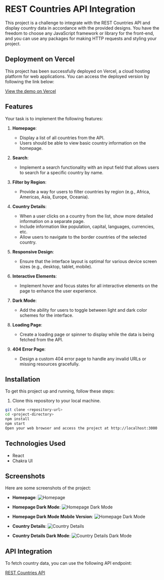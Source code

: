 # REST Countries API Integration

This project is a challenge to integrate with the REST Countries API and display country data in accordance with the provided designs. You have the freedom to choose any JavaScript framework or library for the front-end, and you can use any packages for making HTTP requests and styling your project.

## Deployment on Vercel

This project has been successfully deployed on Vercel, a cloud hosting platform for web applications. You can access the deployed version by following the link below:

[View the demo on Vercel](https://rest-countries-api-beta-lyart.vercel.app/)

## Features

Your task is to implement the following features:

1. **Homepage**:
   - Display a list of all countries from the API.
   - Users should be able to view basic country information on the homepage.

2. **Search**:
   - Implement a search functionality with an input field that allows users to search for a specific country by name.

3. **Filter by Region**:
   - Provide a way for users to filter countries by region (e.g., Africa, Americas, Asia, Europe, Oceania).

4. **Country Details**:
   - When a user clicks on a country from the list, show more detailed information on a separate page.
   - Include information like population, capital, languages, currencies, etc.
   - Allow users to navigate to the border countries of the selected country.

5. **Responsive Design**:
   - Ensure that the interface layout is optimal for various device screen sizes (e.g., desktop, tablet, mobile).

6. **Interactive Elements**:
   - Implement hover and focus states for all interactive elements on the page to enhance the user experience.

7. **Dark Mode**:
   - Add the ability for users to toggle between light and dark color schemes for the interface.

8. **Loading Page**:
   - Create a loading page or spinner to display while the data is being fetched from the API.

9. **404 Error Page**:
   - Design a custom 404 error page to handle any invalid URLs or missing resources gracefully.

## Installation

To get this project up and running, follow these steps:

1. Clone this repository to your local machine.

```bash
git clone <repository-url>
cd <project-directory>
npm install
npm start
Open your web browser and access the project at http://localhost:3000
```

## Technologies Used
- React
- Chakra UI

## Screenshots

Here are some screenshots of the project:

- **Homepage**:
  ![Homepage](/public/screenshots/screenshot_main.png)

- **Homepage Dark Mode**:
  ![Homepage Dark Mode](/public/screenshots/screenshot_main_2.png)

- **Homepage Dark Mode Mobile Version**:
  ![Homepage Dark Mode](/public/screenshots/screenshot_main_3.png)

- **Country Details**:
  ![Country Details](/public/screenshots/screenshot_detail_2.png)

- **Country Details Dark Mode**:
  ![Country Details Dark Mode](/public/screenshots/screenshot_detail.png)

## API Integration

To fetch country data, you can use the following API endpoint:

[REST Countries API](https://restcountries.com/v3.1/all)